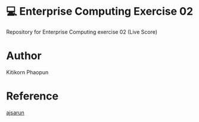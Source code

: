 # 💻 Enterprise Computing Exercise 02
Repository for Enterprise Computing exercise 02 (Live Score)

# Author

Kitikorn Phaopun

# Reference

[ajsarun](https://www.github.com/ajsarun)
